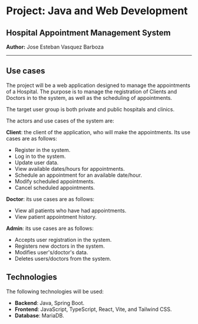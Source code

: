 # Project: Java and Web Development  
## Hospital Appointment Management System  
**Author:** Jose Esteban Vasquez Barboza  

---

## Use cases

The project will be a web application designed to manage the appointments of a Hospital. The purpose is to manage the registration of Clients and Doctors in to the system, as well as the scheduling of appointments.  

The target user group is both private and public hospitals and clinics.  

The actors and use cases of the system are:

**Client**: the client of the application, who will make the appointments. Its use cases are as follows:
- Register in the system.
- Log in to the system.
- Update user data.
- View available dates/hours for appointments.
- Schedule an appointment for an available date/hour.
- Modify scheduled appointments.
- Cancel scheduled appointments.

**Doctor**: its use cases are as follows:
- View all patients who have had appointments.
- View patient appointment history.

**Admin**: its use cases are as follows:
- Accepts user registration in the system.
- Registers new doctors in the system.
- Modifies user's/doctor's data.
- Deletes users/doctors from the system.

## Technologies

The following technologies will be used:

- **Backend**: Java, Spring Boot.
- **Frontend**: JavaScript, TypeScript, React, Vite, and Tailwind CSS.
- **Database**: MariaDB.
